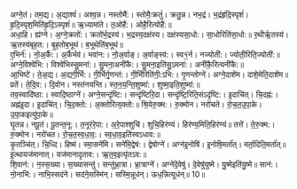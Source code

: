 

  
अग्ने॒तं। तम॒द्य। अ॒द्याश्वं॑। अश्व॒न्न। नस्तोमै॑:। स्तोमैः॒क्रतुं॑। क्रतु॒न्न। नभ॒द्रं। भ॒द्रंहृ॑दि॒स्पृशं॑। हृ॒दि॒स्पृश॒मिति॑हृ॒दि॒ऽस्पृशं॑॥ ऋ॒ध्यामा॑ते। त॒ओहै॑:। ओहै॒रित्योहै॑:॥  
अधा॒हि। ह्य॑ग्ने। अ॒ग्ने॒क्रतो॑:। क्रतो॑र्भ॒द्रस्य॑। भ॒द्रस्य॒दक्ष॑स्य। दक्ष॑स्यसा॒धो:। सा॒धोरिति॑सा॒धो:॥ र॒थीर्ऋ॒तस्य॑। ऋ॒तस्य॑बृह॒त:। बृ॒ह॒तोब॒भूथ॑। ब॒भूथेति॑ब॒भूथ॑॥  
ए॒भिर्न॑:। नो॒अ॒र्कै:। अ॒र्कैर्भव॑। भवा॑न:। नो॒अ॒र्वाङ्। अ॒र्वाङ्स्व॑:। स्व१॒॑र्न। नज्योती॑:। ज्योती॒रिति॒ज्योती॑:॥ अग्ने॒विश्वे॑भि:। विश्वे॑भिस्सु॒मना॑:। सु॒मना॒अनी॑कै:। सु॒मना॒इति॑सु॒ऽमना॑:। अनी॑कै॒रित्यनी॑कै:॥  
आ॒भिष्टे॑। ते॒अ॒द्य। अ॒द्यगी॒र्भि:। गी॒र्भिर्गृ॒णन्त॑:। गी॒र्भिरिति॑गी॒:ऽभि:। गृ॒णन्तोग्ने॑। अग्ने॒दाशे॑म। दाशे॒मेति॒दाशे॑म॥ प्रते॑। ते॒दि॒व:। दि॒वोन। नस्त॑नयन्ति। स्त॒न॒य॒न्ति॒शुष्मा॑:। शुष्मा॒इति॒शुष्मा॑:॥  
तव॒स्वादि॑ष्ठा:। स्वादि॒ष्ठाग्ने॑। अग्ने॒सन्दृ॑ष्टि:। सन्दृ॑ष्टिरि॒दा। सन्दृ॑ष्टि॒रिति॒संऽदृ॑ष्टि:। इ॒दाचि॑त्। चि॒दह्न॑:। अह्न॑इ॒दा। इ॒दाचि॑त्। चि॒द॒क्तो:। अ॒क्तोरित्य॒क्तो:॥ श्रि॒येरु॒क्म:। रु॒क्मोन। नरो॑चते। रो॒च॒त॒उ॒पा॒के। उ॒पा॒कइत्यु॑पा॒के॥  
घृ॒तन्न। नपू॒तं। पू॒तन्त॒नू:। त॒नूर॑रे॒पा:। अ॒रे॒पाश्शुचि॑। शुचि॒हिर॑ण्यं। हिर॑ण्य॒मिति॒हिर॑ण्यं॥ तत्ते॑। ते॒रु॒क्म:। रु॒क्मोन। नरो॑चत। रो॒च॒त॒स्व॒धा॒व॒:। स्व॒धा॒व॒इति॑स्वऽधाव:॥  
कृ॒तञ्चि॑त्। चि॒ध्दि। हिष्म॑। स्मा॒सने॑मि। सने॑मि॒द्वेष॑:। द्वेषोग्ने॑। अग्न॑इ॒नोषि॑। इ॒नोषि॒मर्ता॑त्। मर्ता॒दिति॒मर्ता॑त्॥ इ॒त्थायज॑मानात्। यज॑मानादृताव:। ऋ॒त॒व॒इत्यृ॑तऽव:॥  
शि॒वान॑:। न॒स्स॒ख्या। स॒ख्यासन्तु॑। सन्तु॑भ्रा॒त्रा। भ्रा॒त्राग्ने॑। अग्ने॑दे॒वेषु॑। दे॒वेषु॑युष्मे। यु॒ष्मेइति॑यु॒ष्मे॥ सान॑:। नो॒नाभि॑:। नाभि॒स्सद॑ने। सद॑ने॒सस्मि॑न्। सस्मि॒न्नूध॑न्। ऊध॒न्नित्यूध॑न्॥ 10॥  
